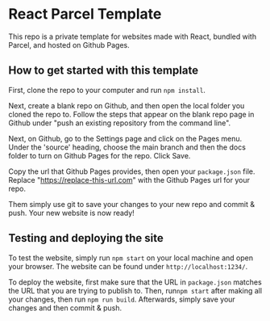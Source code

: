 # React Parcel Template

This repo is a private template for websites made with React, bundled with Parcel, and hosted on Github Pages. 

## How to get started with this template

First, clone the repo to your computer and run `npm install`.

Next, create a blank repo on Github, and then open the local folder you cloned the repo to. Follow the steps that appear on the blank repo page in Github under "push an existing repository from the command line". 

Next, on Github, go to the Settings page and click on the Pages menu. Under the 'source' heading, choose the main branch and then the docs folder to turn on Github Pages for the repo. Click Save.

Copy the url that Github Pages provides, then open your `package.json` file. Replace "https://replace-this-url.com" with the Github Pages url for your repo. 

Them simply use git to save your changes to your new repo and commit & push. Your new website is now ready!

## Testing and deploying the site

To test the website, simply run `npm start` on your local machine and open your browser. The website can be found under `http://localhost:1234/`. 

To deploy the website, first make sure that the URL in `package.json` matches the URL that you are trying to publish to. Then, run`npm start` after making all your changes, then run `npm run build`. Afterwards, simply save your changes and then commit & push. 
